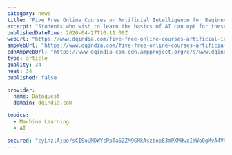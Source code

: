 ```yaml
---
category: news
title: "Five Free Online Courses on Artificial Intelligence for Beginners during Lockdown"
excerpt: "Students who wish to learn the basics of AI can opt for these five free online courses on artificial intelligence for beginners during lockdown"
publishedDateTime: 2020-04-27T10:11:00Z
webUrl: "https://www.dqindia.com/five-free-online-courses-artificial-intelligence-beginners-lockdown/"
ampWebUrl: "https://www.dqindia.com/five-free-online-courses-artificial-intelligence-beginners-lockdown/amp/"
cdnAmpWebUrl: "https://www-dqindia-com.cdn.ampproject.org/c/s/www.dqindia.com/five-free-online-courses-artificial-intelligence-beginners-lockdown/amp/"
type: article
quality: 34
heat: 34
published: false

provider:
  name: Dataquest
  domain: dqindia.com

topics:
  - Machine Learning
  - AI

secured: "cyLnzlAjpo/sCISoUMDWYcPpTa6ZZM9GMkAszbop83mPXMHwxImWo0gMvA4VKECQUKKxbHyXWJnLpV0zZ8J/gzXWCCRLDiA8WYHtt07iqQ/yRVlTAb7pqmR/bFCU4wX+GFadY45/l6qadpLGs4Xe8wzblDigxySgFxrNZVBCGpgDF4PYnMtW8YrOEv7y2elydJvkUDMK6NN0SaN2N/ElngZJ7JWLPPCtWehmAgIyUcFvL/BhvhkBQqWT+RhLQu1ieE+ynnFuAjD/e9X2wSL06d/eX+EX8GHa3EZypIJRinSrARLCG8THa14Wghz/REydEdqTLkgmKOgPtSWxmUbkFRJ/4OGsbd9FZR/T9zqDaAZBpYbaLRIRuTgB/wyu2k8ysqGsVu3PzzpLbkdrZZCgbBFTU6gLVjNN/F9RdppfE302lguIE1bt6fbKN/m+N2FbOTQbgeOozAw27ZgXW+G5bCNg4Kh2b7mcUvWW7vBuOF0=;XeNzWRtTUgmqH0SlExNvqw=="
---
```


